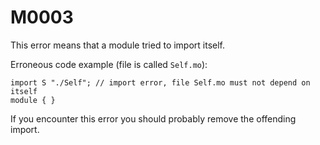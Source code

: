 # M0003

This error means that a module tried to import itself.

Erroneous code example (file is called `Self.mo`):

```motoko
import S "./Self"; // import error, file Self.mo must not depend on itself
module { }
```

If you encounter this error you should probably remove the offending import.
